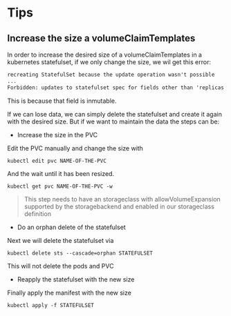 # Tips

## Increase the size a volumeClaimTemplates

In order to increase the desired size of a volumeClaimTemplates in a kubernetes statefulset, if we only change the size, we wil get this error:

```txt
recreating StatefulSet because the update operation wasn't possible
...
Forbidden: updates to statefulset spec for fields other than 'replicas', 'ordinals', 'template', 'updateStrategy', 'persistentVolumeClaimRetentionPolicy' and 'minReadySeconds' are forbidden"
```

This is because that field is inmutable.

If we can lose data, we can simply delete the statefulset and create it again with the desired size. But if we want to maintain the data the steps can be:

- Increase the size in the PVC

Edit the PVC manually and change the size with

```shell
kubectl edit pvc NAME-OF-THE-PVC
```

And the wait until it has been resized.

```shell
kubectl get pvc NAME-OF-THE-PVC -w
```

> This step needs to have an storageclass with allowVolumeExpansion supported by the storagebackend and enabled in our storageclass definition

- Do an orphan delete of the statefulset
  
Next we will delete the statefulset via

```shell
kubectl delete sts --cascade=orphan STATEFULSET
```

This will not delete the pods and PVC

- Reapply the statefulset with the new size

Finally apply the manifest with the new size

```shell
kubectl apply -f STATEFULSET
```
